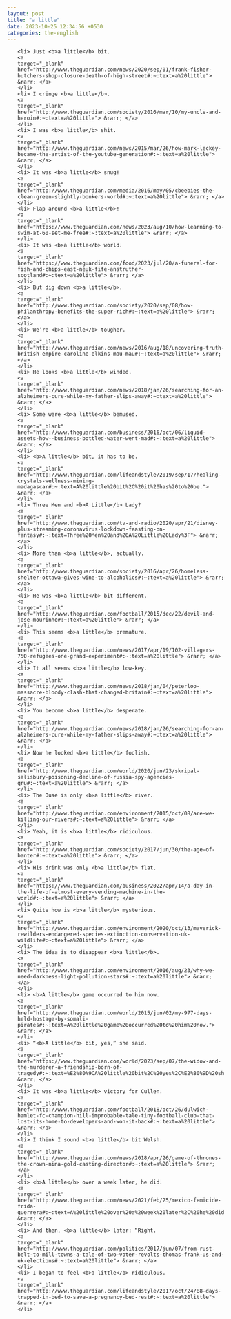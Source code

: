 ```yaml
---
layout: post
title: "a little"
date: 2023-10-25 12:34:56 +0530
categories: the-english
---
```

<ol>

    <li> Just <b>a little</b> bit.
    <a 
    target="_blank" 
    href="http://www.theguardian.com/news/2020/sep/01/frank-fisher-butchers-shop-closure-death-of-high-street#:~:text=a%20little"> &rarr; </a>
    </li>
    <li> I cringe <b>a little</b>.
    <a 
    target="_blank" 
    href="http://www.theguardian.com/society/2016/mar/10/my-uncle-and-heroin#:~:text=a%20little"> &rarr; </a>
    </li>
    <li> I was <b>a little</b> shit.
    <a 
    target="_blank" 
    href="http://www.theguardian.com/news/2015/mar/26/how-mark-leckey-became-the-artist-of-the-youtube-generation#:~:text=a%20little"> &rarr; </a>
    </li>
    <li> It was <b>a little</b> snug!
    <a 
    target="_blank" 
    href="http://www.theguardian.com/media/2016/may/05/cbeebies-the-clean-green-slightly-bonkers-world#:~:text=a%20little"> &rarr; </a>
    </li>
    <li> Flap around <b>a little</b>!
    <a 
    target="_blank" 
    href="https://www.theguardian.com/news/2023/aug/10/how-learning-to-swim-at-60-set-me-free#:~:text=a%20little"> &rarr; </a>
    </li>
    <li> It was <b>a little</b> world.
    <a 
    target="_blank" 
    href="https://www.theguardian.com/food/2023/jul/20/a-funeral-for-fish-and-chips-east-neuk-fife-anstruther-scotland#:~:text=a%20little"> &rarr; </a>
    </li>
    <li> But dig down <b>a little</b>.
    <a 
    target="_blank" 
    href="http://www.theguardian.com/society/2020/sep/08/how-philanthropy-benefits-the-super-rich#:~:text=a%20little"> &rarr; </a>
    </li>
    <li> We’re <b>a little</b> tougher.
    <a 
    target="_blank" 
    href="http://www.theguardian.com/news/2016/aug/18/uncovering-truth-british-empire-caroline-elkins-mau-mau#:~:text=a%20little"> &rarr; </a>
    </li>
    <li> He looks <b>a little</b> winded.
    <a 
    target="_blank" 
    href="http://www.theguardian.com/news/2018/jan/26/searching-for-an-alzheimers-cure-while-my-father-slips-away#:~:text=a%20little"> &rarr; </a>
    </li>
    <li> Some were <b>a little</b> bemused.
    <a 
    target="_blank" 
    href="http://www.theguardian.com/business/2016/oct/06/liquid-assets-how--business-bottled-water-went-mad#:~:text=a%20little"> &rarr; </a>
    </li>
    <li> <b>A little</b> bit, it has to be.
    <a 
    target="_blank" 
    href="http://www.theguardian.com/lifeandstyle/2019/sep/17/healing-crystals-wellness-mining-madagascar#:~:text=A%20little%20bit%2C%20it%20has%20to%20be."> &rarr; </a>
    </li>
    <li> Three Men and <b>A Little</b> Lady?
    <a 
    target="_blank" 
    href="http://www.theguardian.com/tv-and-radio/2020/apr/21/disney-plus-streaming-coronavirus-lockdown-feasting-on-fantasy#:~:text=Three%20Men%20and%20A%20Little%20Lady%3F"> &rarr; </a>
    </li>
    <li> More than <b>a little</b>, actually.
    <a 
    target="_blank" 
    href="http://www.theguardian.com/society/2016/apr/26/homeless-shelter-ottawa-gives-wine-to-alcoholics#:~:text=a%20little"> &rarr; </a>
    </li>
    <li> He was <b>a little</b> bit different.
    <a 
    target="_blank" 
    href="http://www.theguardian.com/football/2015/dec/22/devil-and-jose-mourinho#:~:text=a%20little"> &rarr; </a>
    </li>
    <li> This seems <b>a little</b> premature.
    <a 
    target="_blank" 
    href="http://www.theguardian.com/news/2017/apr/19/102-villagers-750-refugees-one-grand-experiment#:~:text=a%20little"> &rarr; </a>
    </li>
    <li> It all seems <b>a little</b> low-key.
    <a 
    target="_blank" 
    href="http://www.theguardian.com/news/2018/jan/04/peterloo-massacre-bloody-clash-that-changed-britain#:~:text=a%20little"> &rarr; </a>
    </li>
    <li> You become <b>a little</b> desperate.
    <a 
    target="_blank" 
    href="http://www.theguardian.com/news/2018/jan/26/searching-for-an-alzheimers-cure-while-my-father-slips-away#:~:text=a%20little"> &rarr; </a>
    </li>
    <li> Now he looked <b>a little</b> foolish.
    <a 
    target="_blank" 
    href="http://www.theguardian.com/world/2020/jun/23/skripal-salisbury-poisoning-decline-of-russia-spy-agencies-gru#:~:text=a%20little"> &rarr; </a>
    </li>
    <li> The Ouse is only <b>a little</b> river.
    <a 
    target="_blank" 
    href="http://www.theguardian.com/environment/2015/oct/08/are-we-killing-our-rivers#:~:text=a%20little"> &rarr; </a>
    </li>
    <li> Yeah, it is <b>a little</b> ridiculous.
    <a 
    target="_blank" 
    href="http://www.theguardian.com/society/2017/jun/30/the-age-of-banter#:~:text=a%20little"> &rarr; </a>
    </li>
    <li> His drink was only <b>a little</b> flat.
    <a 
    target="_blank" 
    href="https://www.theguardian.com/business/2022/apr/14/a-day-in-the-life-of-almost-every-vending-machine-in-the-world#:~:text=a%20little"> &rarr; </a>
    </li>
    <li> Quite how is <b>a little</b> mysterious.
    <a 
    target="_blank" 
    href="http://www.theguardian.com/environment/2020/oct/13/maverick-rewilders-endangered-species-extinction-conservation-uk-wildlife#:~:text=a%20little"> &rarr; </a>
    </li>
    <li> The idea is to disappear <b>a little</b>.
    <a 
    target="_blank" 
    href="http://www.theguardian.com/environment/2016/aug/23/why-we-need-darkness-light-pollution-stars#:~:text=a%20little"> &rarr; </a>
    </li>
    <li> <b>A little</b> game occurred to him now.
    <a 
    target="_blank" 
    href="http://www.theguardian.com/world/2015/jun/02/my-977-days-held-hostage-by-somali-pirates#:~:text=A%20little%20game%20occurred%20to%20him%20now."> &rarr; </a>
    </li>
    <li> “<b>A little</b> bit, yes,” she said.
    <a 
    target="_blank" 
    href="https://www.theguardian.com/world/2023/sep/07/the-widow-and-the-murderer-a-friendship-born-of-tragedy#:~:text=%E2%80%9CA%20little%20bit%2C%20yes%2C%E2%80%9D%20she%20said."> &rarr; </a>
    </li>
    <li> It was <b>a little</b> victory for Cullen.
    <a 
    target="_blank" 
    href="http://www.theguardian.com/football/2018/oct/26/dulwich-hamlet-fc-champion-hill-improbable-tale-tiny-football-club-that-lost-its-home-to-developers-and-won-it-back#:~:text=a%20little"> &rarr; </a>
    </li>
    <li> I think I sound <b>a little</b> bit Welsh.
    <a 
    target="_blank" 
    href="http://www.theguardian.com/news/2018/apr/26/game-of-thrones-the-crown-nina-gold-casting-director#:~:text=a%20little"> &rarr; </a>
    </li>
    <li> <b>A little</b> over a week later, he did.
    <a 
    target="_blank" 
    href="http://www.theguardian.com/news/2021/feb/25/mexico-femicide-frida-guerrera#:~:text=A%20little%20over%20a%20week%20later%2C%20he%20did."> &rarr; </a>
    </li>
    <li> And then, <b>a little</b> later: “Right.
    <a 
    target="_blank" 
    href="http://www.theguardian.com/politics/2017/jun/07/from-rust-belt-to-mill-towns-a-tale-of-two-voter-revolts-thomas-frank-us-and-uk-elections#:~:text=a%20little"> &rarr; </a>
    </li>
    <li> I began to feel <b>a little</b> ridiculous.
    <a 
    target="_blank" 
    href="http://www.theguardian.com/lifeandstyle/2017/oct/24/88-days-trapped-in-bed-to-save-a-pregnancy-bed-rest#:~:text=a%20little"> &rarr; </a>
    </li>